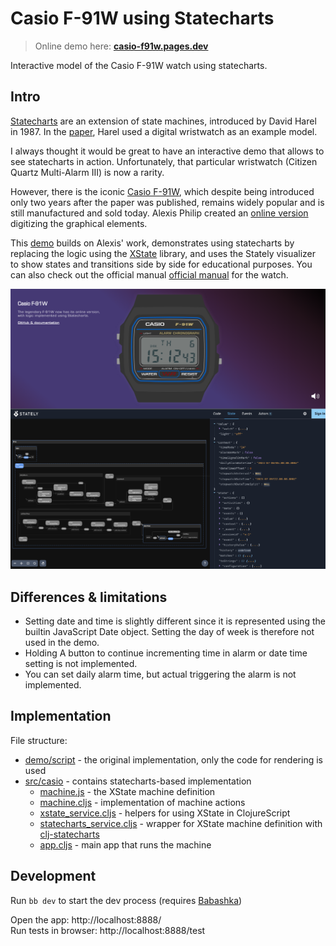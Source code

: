 # Casio F-91W using Statecharts

> Online demo here: **[casio-f91w.pages.dev](https://casio-f91w.pages.dev)**

Interactive model of the Casio F-91W watch using statecharts.

## Intro

[Statecharts](https://statecharts.dev) are an extension of state machines, introduced by David Harel in 1987.
In the [paper](https://www.wisdom.weizmann.ac.il/~harel/papers/Statecharts.pdf), Harel used a digital wristwatch as an example model.

I always thought it would be great to have an interactive demo that allows to see statecharts in action.
Unfortunately, that particular wristwatch (Citizen Quartz Multi-Alarm III) is now a rarity.

However, there is the iconic [Casio F-91W](https://en.wikipedia.org/wiki/Casio_F-91W), which despite being introduced only two years after the paper was published, remains widely popular and is still manufactured and sold today.
Alexis Philip created an [online version](https://github.com/alexisphilip/Casio-F-91W) digitizing the graphical elements.

This [demo](https://casio-f91w.pages.dev) builds on Alexis' work, demonstrates using statecharts by replacing the logic using the [XState](https://xstate.js.org/) library, and uses the Stately visualizer to show states and transitions side by side for educational purposes. You can also check out the official manual [official manual](https://support.casio.com/storage/en/manual/pdf/EN/009/qw593.pdf) for the watch.

[![Casio F-91W Statecharts Demo](images/statecharts-demo.png)](https://casio-f91w.pages.dev)

## Differences & limitations

- Setting date and time is slightly different since it is represented using the builtin JavaScript Date object. Setting the day of week is therefore not used in the demo.
- Holding A button to continue incrementing time in alarm or date time setting is not implemented.
- You can set daily alarm time, but actual triggering the alarm is not implemented.

## Implementation

File structure:

- [demo/script](demo/script) - the original implementation, only the code for rendering is used
- [src/casio](src/casio) - contains statecharts-based implementation
  - [machine.js](src/casio/machine.js) - the XState machine definition
  - [machine.cljs](src/casio/machine.cljs) - implementation of machine actions
  - [xstate_service.cljs](src/casio/xstate_service.cljs) - helpers for using XState in ClojureScript
  - [statecharts_service.cljs](src/casio/statecharts_service.cljs) - wrapper for XState machine definition with [clj-statecharts](https://github.com/lucywang000/clj-statecharts)
  - [app.cljs](src/casio/app.cljs) - main app that runs the machine

## Development

Run `bb dev` to start the dev process (requires [Babashka](https://babashka.org/))

Open the app: http://localhost:8888/  
Run tests in browser: http://localhost:8888/test  
